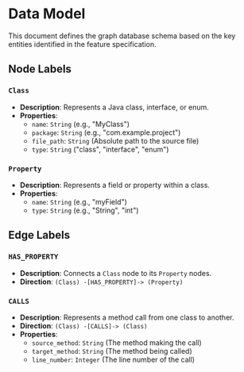 # Data Model

This document defines the graph database schema based on the key entities identified in the feature specification.

## Node Labels

### `Class`
- **Description**: Represents a Java class, interface, or enum.
- **Properties**:
    - `name`: `String` (e.g., "MyClass")
    - `package`: `String` (e.g., "com.example.project")
    - `file_path`: `String` (Absolute path to the source file)
    - `type`: `String` ("class", "interface", "enum")

### `Property`
- **Description**: Represents a field or property within a class.
- **Properties**:
    - `name`: `String` (e.g., "myField")
    - `type`: `String` (e.g., "String", "int")

## Edge Labels

### `HAS_PROPERTY`
- **Description**: Connects a `Class` node to its `Property` nodes.
- **Direction**: `(Class) -[HAS_PROPERTY]-> (Property)`

### `CALLS`
- **Description**: Represents a method call from one class to another.
- **Direction**: `(Class) -[CALLS]-> (Class)`
- **Properties**:
    - `source_method`: `String` (The method making the call)
    - `target_method`: `String` (The method being called)
    - `line_number`: `Integer` (The line number of the call)
